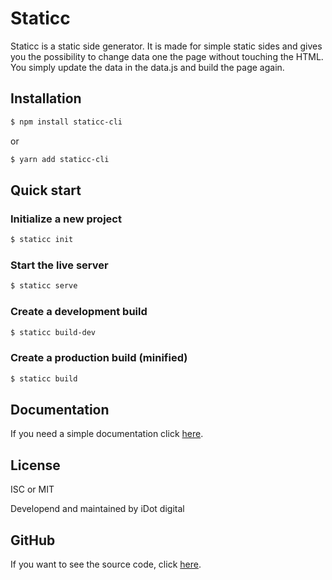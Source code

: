 # Staticc

Staticc is a static side generator. It is made for simple static sides and gives you the possibility to change data one the page without touching the HTML. You simply update the data in the data.js and build the page again.

## Installation

```bash
$ npm install staticc-cli
```

or

```bash
$ yarn add staticc-cli
```

## Quick start

### Initialize a new project

```bash
$ staticc init
```

### Start the live server

```bash
$ staticc serve
```

### Create a development build

```bash
$ staticc build-dev
```

### Create a production build (minified)

```bash
$ staticc build
```

## Documentation

If you need a simple documentation click [here](https://idot-digital.github.io/staticc/DOCS.html).

## License

ISC or MIT

Developend and maintained by iDot digital

## GitHub

If you want to see the source code, click [here](https://github.com/idot-digital/staticc).
